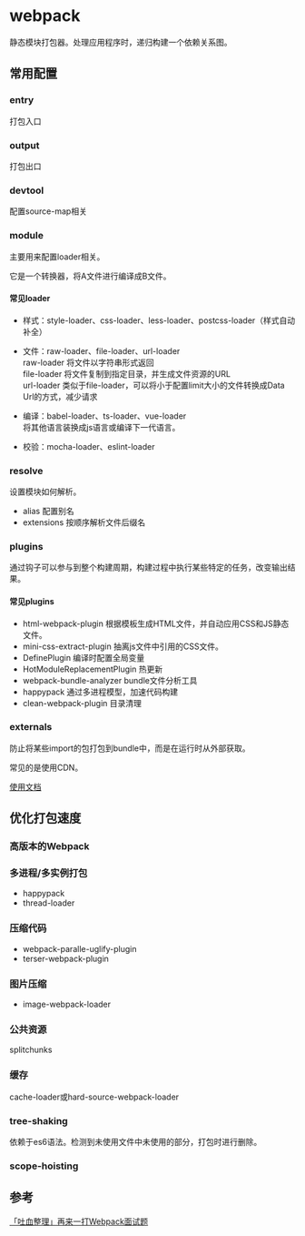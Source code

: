 # webpack

静态模块打包器。处理应用程序时，递归构建一个依赖关系图。

## 常用配置

### entry

打包入口

### output

打包出口

### devtool

配置source-map相关

### module

主要用来配置loader相关。

它是一个转换器，将A文件进行编译成B文件。

#### 常见loader

- 样式：style-loader、css-loader、less-loader、postcss-loader（样式自动补全）
- 文件：raw-loader、file-loader、url-loader  
    raw-loader 将文件以字符串形式返回  
    file-loader 将文件复制到指定目录，并生成文件资源的URL  
    url-loader 类似于file-loader，可以将小于配置limit大小的文件转换成Data Url的方式，减少请求
- 编译：babel-loader、ts-loader、vue-loader  
    将其他语言装换成js语言或编译下一代语言。

- 校验：mocha-loader、eslint-loader

### resolve

设置模块如何解析。

- alias 配置别名
- extensions 按顺序解析文件后缀名

### plugins

通过钩子可以参与到整个构建周期，构建过程中执行某些特定的任务，改变输出结果。

#### 常见plugins

- html-webpack-plugin 根据模板生成HTML文件，并自动应用CSS和JS静态文件。
- mini-css-extract-plugin 抽离js文件中引用的CSS文件。
- DefinePlugin 编译时配置全局变量
- HotModuleReplacementPlugin 热更新
- webpack-bundle-analyzer bundle文件分析工具
- happypack 通过多进程模型，加速代码构建
- clean-webpack-plugin 目录清理

### externals

防止将某些import的包打包到bundle中，而是在运行时从外部获取。

常见的是使用CDN。

[使用文档](https://webpack.docschina.org/configuration/externals/)

## 优化打包速度

### 高版本的Webpack

### 多进程/多实例打包

- happypack
- thread-loader

### 压缩代码

- webpack-paralle-uglify-plugin
- terser-webpack-plugin

### 图片压缩

- image-webpack-loader

### 公共资源

splitchunks

### 缓存

cache-loader或hard-source-webpack-loader

### tree-shaking

依赖于es6语法。检测到未使用文件中未使用的部分，打包时进行删除。

### scope-hoisting

## 参考

[「吐血整理」再来一打Webpack面试题](https://juejin.im/post/6844904094281236487)
